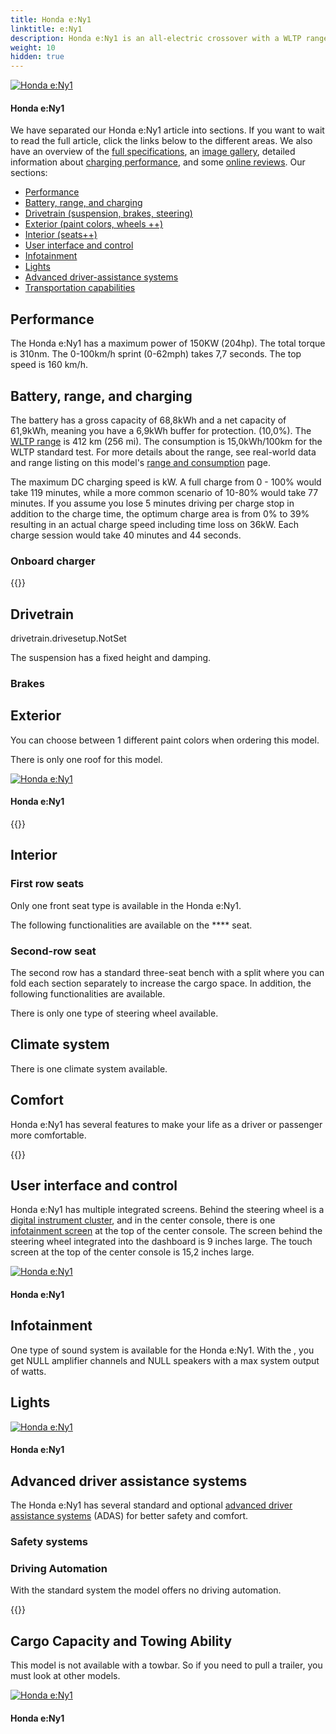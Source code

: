 ```yaml
---
title: Honda e:Ny1
linktitle: e:Ny1
description: Honda e:Ny1 is an all-electric crossover with a WLTP range of up to 412 km (256 miles). EVKX.net have all the details. 
weight: 10
hidden: true
---
```

<!-- markdownlint-disable MD033 -->
<object type="image/svg+xml" data="modelnavigation.svg"></object>



<figur>
<a href="https://media.evkx.net/multimedia/models/honda/e_ny1/e_ny1/main_1.jpg">
<img src="https://media.evkx.net/multimedia/models/honda/e_ny1/e_ny1/main_1_st.jpg" alt="Honda e:Ny1" title="Honda e:Ny1">
</a>
<figcaption><h4>Honda e:Ny1</h4></figcaption></figur>

We have separated our Honda e:Ny1 article into sections. If you want to wait to read the full article, click the links below to the different areas. We also have an overview of the [full specifications](specifications), an [image gallery](gallery), detailed information about [charging performance](chargingcurve), and some [online reviews](reviews). Our sections:

- [Performance](#performance)
- [Battery, range, and charging](#battery-range-and-charging)
- [Drivetrain (suspension, brakes, steering)](#drivetrain)
- [Exterior (paint colors, wheels ++)](#exterior)
- [Interior (seats++)](#interior)
- [User interface and control](#user-interface-and-control)
- [Infotainment](#infotainment)
- [Lights](#lights)
- [Advanced driver-assistance systems](#advanced-driver-assistance-systems)
- [Transportation capabilities](#transportation-capabilities)


## Performance

The Honda e:Ny1 has a maximum power of 150KW (204hp). The total torque is 310nm. The 0-100km/h sprint (0-62mph) takes 7,7 seconds. The top speed is 160 km/h. 

## Battery, range, and charging

The battery has a gross capacity of 68,8kWh and a net capacity of 61,9kWh, meaning you have a 6,9kWh buffer for protection. (10,0%).  The [WLTP range](../../../../guides/understandingrange/wltp) is 412 km (256 mi).   The consumption is 15,0kWh/100km for the WLTP standard test. For more details about the range, see real-world data and range listing on this model's [range and consumption](rangeandconsumption/) page. 

The maximum DC charging speed is kW. A full charge from 0 - 100% would take 119 minutes, while a more common scenario of 10-80% would take 77 minutes. If you assume you lose 5 minutes driving per charge stop in addition to the charge time, the optimum charge area is from 0% to 39% resulting in an actual charge speed including time loss on 36kW. Each charge session would take 40 minutes and 44 seconds. 
### Onboard charger



{{<evkxdisplayaddarticle />}}



## Drivetrain

drivetrain.drivesetup.NotSet

The  suspension has a fixed height and damping. 

### Brakes





## Exterior

You can choose between 1 different paint colors when ordering this model. 



There is only one roof for this model. 


<figur>
<a href="https://media.evkx.net/multimedia/models/honda/e_ny1/e_ny1/exterior_1.jpg">
<img src="https://media.evkx.net/multimedia/models/honda/e_ny1/e_ny1/exterior_1_st.jpg" alt="Honda e:Ny1" title="Honda e:Ny1">
</a>
<figcaption><h4>Honda e:Ny1</h4></figcaption></figur>


{{<evkxdisplayaddarticle />}}



## Interior



### First row seats

Only one front seat type is available in the Honda e:Ny1. 

The following functionalities are available on the **** seat. 


### Second-row seat



The second row has a standard three-seat bench with a  split where you can fold each section separately to increase the cargo space.  In addition, the following functionalities are available. 


There is only one type of steering wheel available. 

## Climate system

There is one climate system available. 

## Comfort

Honda e:Ny1 has several features to make your life as a driver or passenger more comfortable. 

{{<evkxdisplayaddarticle />}}



## User interface and control

Honda e:Ny1 has multiple integrated screens. Behind the steering wheel is a [digital instrument cluster](../../../../technology/userinterface/screens/#digital-instruments), and in the center console, there is one [infotainment screen](../../../../technology/userinterface/screens/#infotainment-screen) at the top of the center console. The  screen behind the steering wheel integrated into the dashboard is 9 inches large. The touch screen at the top of the center console is 15,2 inches large. 


<figur>
<a href="https://media.evkx.net/multimedia/models/honda/e_ny1/e_ny1/screens_1.jpg">
<img src="https://media.evkx.net/multimedia/models/honda/e_ny1/e_ny1/screens_1_st.jpg" alt="Honda e:Ny1" title="Honda e:Ny1">
</a>
<figcaption><h4>Honda e:Ny1</h4></figcaption></figur>


## Infotainment

One type of sound system is available for the Honda e:Ny1. With the , you get NULL amplifier channels and NULL speakers with a max system output of  watts. 


## Lights




<figur>
<a href="https://media.evkx.net/multimedia/models/honda/e_ny1/e_ny1/headlights_1.jpg">
<img src="https://media.evkx.net/multimedia/models/honda/e_ny1/e_ny1/headlights_1_st.jpg" alt="Honda e:Ny1" title="Honda e:Ny1">
</a>
<figcaption><h4>Honda e:Ny1</h4></figcaption></figur>

## Advanced driver assistance systems

The Honda e:Ny1 has several standard and optional [advanced driver assistance systems](../../../../technology/driverassistance/)  (ADAS) for better safety and comfort.
### Safety systems



### Driving Automation



With the standard system the model offers no driving automation. 


{{<evkxdisplayaddarticle />}}



## Cargo Capacity and Towing Ability



This model is not available with a towbar. So if you need to pull a trailer, you must look at other models. 


<figur>
<a href="https://media.evkx.net/multimedia/models/honda/e_ny1/e_ny1/trunk_1.jpg">
<img src="https://media.evkx.net/multimedia/models/honda/e_ny1/e_ny1/trunk_1_st.jpg" alt="Honda e:Ny1" title="Honda e:Ny1">
</a>
<figcaption><h4>Honda e:Ny1</h4></figcaption></figur>
<object type="image/svg+xml" data="modelnavigation.svg"></object>
